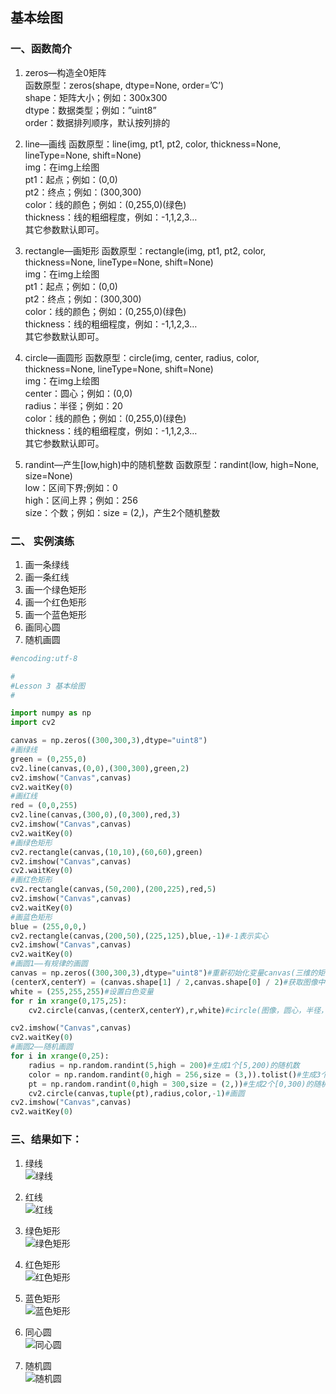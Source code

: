 ## 基本绘图

### 一、函数简介

1. zeros—构造全0矩阵  
函数原型：zeros(shape, dtype=None, order=’C’)  
shape：矩阵大小；例如：300x300  
dtype：数据类型；例如：”uint8”  
order：数据排列顺序，默认按列排的  

2. line—画线
函数原型：line(img, pt1, pt2, color, thickness=None, lineType=None, shift=None)  
img：在img上绘图  
pt1：起点；例如：(0,0)  
pt2：终点；例如：(300,300)  
color：线的颜色；例如：(0,255,0)(绿色)  
thickness：线的粗细程度，例如：-1,1,2,3…  
其它参数默认即可。

3. rectangle—画矩形
函数原型：rectangle(img, pt1, pt2, color, thickness=None, lineType=None, shift=None)  
img：在img上绘图  
pt1：起点；例如：(0,0)  
pt2：终点；例如：(300,300)  
color：线的颜色；例如：(0,255,0)(绿色)  
thickness：线的粗细程度，例如：-1,1,2,3…  
其它参数默认即可。  

4. circle—画圆形
函数原型：circle(img, center, radius, color, thickness=None, lineType=None, shift=None)  
img：在img上绘图  
center：圆心；例如：(0,0)  
radius：半径；例如：20  
color：线的颜色；例如：(0,255,0)(绿色)  
thickness：线的粗细程度，例如：-1,1,2,3…  
其它参数默认即可。  

5. randint—产生[low,high)中的随机整数
函数原型：randint(low, high=None, size=None)  
low：区间下界;例如：0  
high：区间上界；例如：256  
size：个数；例如：size = (2,)，产生2个随机整数  

### 二、 实例演练
1. 画一条绿线
2. 画一条红线
3. 画一个绿色矩形
4. 画一个红色矩形
5. 画一个蓝色矩形
6. 画同心圆
7. 随机画圆

```python
#encoding:utf-8

#
#Lesson 3 基本绘图
#

import numpy as np
import cv2

canvas = np.zeros((300,300,3),dtype="uint8")
#画绿线
green = (0,255,0)
cv2.line(canvas,(0,0),(300,300),green,2)
cv2.imshow("Canvas",canvas)
cv2.waitKey(0)
#画红线
red = (0,0,255)
cv2.line(canvas,(300,0),(0,300),red,3)
cv2.imshow("Canvas",canvas)
cv2.waitKey(0)
#画绿色矩形
cv2.rectangle(canvas,(10,10),(60,60),green)
cv2.imshow("Canvas",canvas)
cv2.waitKey(0)
#画红色矩形
cv2.rectangle(canvas,(50,200),(200,225),red,5)
cv2.imshow("Canvas",canvas)
cv2.waitKey(0)
#画蓝色矩形
blue = (255,0,0,)
cv2.rectangle(canvas,(200,50),(225,125),blue,-1)#-1表示实心
cv2.imshow("Canvas",canvas)
cv2.waitKey(0)
#画圆1——有规律的画圆
canvas = np.zeros((300,300,3),dtype="uint8")#重新初始化变量canvas(三维的矩阵)
(centerX,centerY) = (canvas.shape[1] / 2,canvas.shape[0] / 2)#获取图像中心
white = (255,255,255)#设置白色变量
for r in xrange(0,175,25):
    cv2.circle(canvas,(centerX,centerY),r,white)#circle(图像，圆心，半径，颜色)

cv2.imshow("Canvas",canvas)
cv2.waitKey(0)
#画圆2——随机画圆
for i in xrange(0,25):
    radius = np.random.randint(5,high = 200)#生成1个[5,200)的随机数
    color = np.random.randint(0,high = 256,size = (3,)).tolist()#生成3个[0,256)的随机数
    pt = np.random.randint(0,high = 300,size = (2,))#生成2个[0,300)的随机数
    cv2.circle(canvas,tuple(pt),radius,color,-1)#画圆
cv2.imshow("Canvas",canvas)
cv2.waitKey(0)
```

### 三、结果如下：
1. 绿线  
![绿线](http://ww1.sinaimg.cn/large/61b54654gw1exu1nk2463j20go0hw3z3.jpg)

2. 红线  
![红线](http://ww2.sinaimg.cn/large/61b54654gw1exu1o38l4fj20go0hw0tv.jpg)

3. 绿色矩形  
![绿色矩形](http://ww1.sinaimg.cn/large/61b54654gw1exu1odgvavj20go0hwab9.jpg)

4. 红色矩形  
![红色矩形](http://ww4.sinaimg.cn/large/61b54654gw1exu1oqisvqj20go0hw3zt.jpg)

5. 蓝色矩形  
![蓝色矩形](http://ww1.sinaimg.cn/large/61b54654gw1exu1owxkazj20go0hw0u1.jpg)

6. 同心圆  
![同心圆](http://ww1.sinaimg.cn/large/61b54654gw1exu1p4ise4j20go0hwwfv.jpg)

7. 随机圆  
![随机圆](http://ww1.sinaimg.cn/large/61b54654gw1exu1p9hkl7j20go0hwq3f.jpg)
